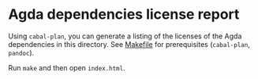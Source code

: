 Agda dependencies license report
================================

Using `cabal-plan`, you can generate a listing of the licenses of the Agda dependencies in this directory.
See [Makefile](Makefile) for prerequisites (`cabal-plan`, `pandoc`).

Run `make` and then open `index.html`.
